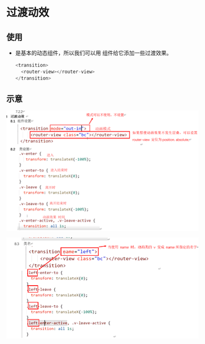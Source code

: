 # 过渡动效

## 使用

*   是基本的动态组件，所以我们可以用 组件给它添加一些过渡效果。

    ```javascript
    <transition>
      <router-view></router-view>
    </transition>
    ```

## 示意

![](image/1_g7pIr9MW3B.png)

![](image/2_fftOWT4zyk.png)
